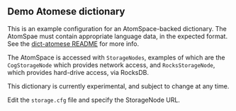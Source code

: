 Demo Atomese dictionary
-----------------------
This is an example configuration for an AtomSpace-backed dictionary.
The AtomSpae must contain appropriate language data, in the expected
format. See the
[dict-atomese README](../../link-grammar/dict-atomese/README.md) for
more info.

The AtomSpace is accessed with `StorageNodes`, examples of which are the
`CogStorageNode` which provides network access, and `RocksStorageNode`,
which provides hard-drive access, via RocksDB.

This dictionary is currently experimental, and subject to change at any
time.

Edit the `storage.cfg` file and specify the StorageNode URL.
